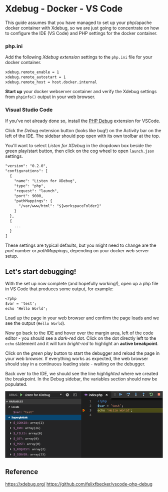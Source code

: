 # Xdebug - Docker - VS Code
This guide assumes that you have managed to set up your php/apache docker container with Xdebug, so we are just going to concentrate on how to configure the IDE (VS Code) and PHP settings for the docker container.

### php.ini
Add the following *Xdebug extension* settings to the `php.ini` file for your docker container.
```
xdebug.remote_enable = 1
xdebug.remote_autostart = 1
xdebug.remote_host = host.docker.internal
```
**Start up** your docker webserver container and verify the Xdebug settings from `phpinfo()` output in your web browser.

### Visual Studio Code
If you've not already done so, install the [PHP Debug](https://github.com/felixfbecker/vscode-php-debug) extension for VSCode.

Click the *Debug* extension button (looks like bug!) on the Activity bar on the left of the IDE. The sidebar should pop open with its own toolbar at the top.

You'll want to select *Listen for XDebug* in the dropdown box beside the green play/start button, then click on the cog wheel to open `launch.json` settings.
```
"version": "0.2.0",
"configurations": [
  {
    "name": "Listen for XDebug",
    "type": "php",
    "request": "launch",
    "port": 9000,
    "pathMappings": {
      "/var/www/html": "${workspaceFolder}"
    }
  },
  {
    ...
  }
]
```
These settings are typical defaults, but you might need to change are the *port* number or *pathMappings*, depending on your docker web server setup.

## Let's start debugging!
With the set up now complete (and hopefully working!), open up a php file in VS Code that produces some output, for example:
```
<?php
$var = 'test';
echo 'Hello World';
```
Load up the page in your web browser and confirm the page loads and we see the output (`Hello World`).

Now go back to the IDE and hover over the margin area, left of the code editor - you should see a *dark-red* dot. Click on the dot directly left to the `echo` statement and it will turn *bright-red* to highlight an **active breakpoint**. 

Click on the *green* play button to start the debugger and reload the page in your web browser. If everything works as expected, the web browser should stay in a continuous loading state - waiting on the debugger.

Back over to the IDE, we should see the line *highlighted* where we created the breakpoint. In the Debug sidebar,  the variables section should now be populated.

![VSCode PHP Debug with Xdebug running on Docker](./img/php-debug.png)

## Reference
https://xdebug.org/
https://github.com/felixfbecker/vscode-php-debug

